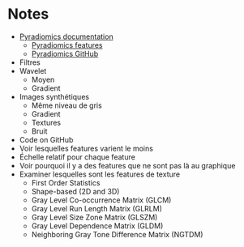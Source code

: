 # Notes

- [Pyradiomics documentation](https://pyradiomics.readthedocs.io/)
  - [Pyradiomics features](https://pyradiomics.readthedocs.io/en/latest/features.html#radiomics-features-label)
  - [Pyradiomics GitHub](https://github.com/AIM-Harvard/pyradiomics)
- Filtres
- Wavelet
  - Moyen
  - Gradient
- Images synthétiques
  - Même niveau de gris
  - Gradient
  - Textures
  - Bruit
- Code on GitHub
- Voir lesquelles features varient le moins
- Échelle relatif pour chaque feature
- Voir pourquoi il y a des features que ne sont pas là au graphique
- Examiner lesquelles sont les features de texture
  - First Order Statistics
  - Shape-based (2D and 3D)
  - Gray Level Co-occurrence Matrix (GLCM)
  - Gray Level Run Length Matrix (GLRLM)
  - Gray Level Size Zone Matrix (GLSZM)
  - Gray Level Dependence Matrix (GLDM)
  - Neighboring Gray Tone Difference Matrix (NGTDM)

